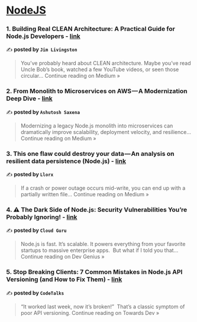 
<h1><a href=https://medium.com/tag/nodejs/recommended target="_blank" rel="noopener noreferrer">NodeJS</a></h1>
<h3>1. Building Real CLEAN Architecture: A Practical Guide for Node.js Developers - <a href="https://medium.com/@trkbrkr2000/building-real-clean-architecture-a-practical-guide-for-node-js-developers-cfde6c066580?source=rss------nodejs-5" target="_blank" rel="noopener noreferrer">link</a></h3>

✍️ **posted by `Jim Livingston`**

<blockquote>You’ve probably heard about CLEAN architecture. Maybe you’ve read Uncle Bob’s book, watched a few YouTube videos, or seen those circular…
Continue reading on Medium »</blockquote>

<h3>2. From Monolith to Microservices on AWS — A Modernization Deep Dive - <a href="https://saxenaashutosh.medium.com/from-monolith-to-microservices-on-aws-a-modernization-deep-dive-a3cf20355e4b?source=rss------nodejs-5" target="_blank" rel="noopener noreferrer">link</a></h3>

✍️ **posted by `Ashutosh Saxena`**

<blockquote>Modernizing a legacy Node.js monolith into microservices can dramatically improve scalability, deployment velocity, and resilience…
Continue reading on Medium »</blockquote>

<h3>3. This one flaw could destroy your data — An analysis on resilient data persistence (Node.js) - <a href="https://medium.com/@llorxete/this-one-flaw-could-destroy-your-data-an-analysis-on-resilient-data-persistence-node-js-cd33d8835346?source=rss------nodejs-5" target="_blank" rel="noopener noreferrer">link</a></h3>

✍️ **posted by `Llorx`**

<blockquote>If a crash or power outage occurs mid-write, you can end up with a partially written file…
Continue reading on Medium »</blockquote>

<h3>4. ⚠️ The Dark Side of Node.js: Security Vulnerabilities You’re Probably Ignoring! - <a href="https://blog.devgenius.io/%EF%B8%8F-the-dark-side-of-node-js-security-vulnerabilities-youre-probably-ignoring-946f6eb1a730?source=rss------nodejs-5" target="_blank" rel="noopener noreferrer">link</a></h3>

✍️ **posted by `Cloud Guru`**

<blockquote>Node.js is fast. It’s scalable. It powers everything from your favorite startups to massive enterprise apps.
 But what if I told you that…
Continue reading on Dev Genius »</blockquote>

<h3>5.  Stop Breaking Clients: 7 Common Mistakes in Node.js API Versioning (and How to Fix Them) - <a href="https://towardsdev.com/stop-breaking-clients-7-common-mistakes-in-node-js-api-versioning-and-how-to-fix-them-fa49303721b2?source=rss------nodejs-5" target="_blank" rel="noopener noreferrer">link</a></h3>

✍️ **posted by `CodeTalks`**

<blockquote>“It worked last week, now it’s broken!”
 That’s a classic symptom of poor API versioning.
Continue reading on Towards Dev »</blockquote>

